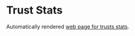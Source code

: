 # Trust Stats
Automatically rendered [web page for trusts stats](https://kai-data-exploitation.github.io/trust-stats/TrustStats_spine.html).
